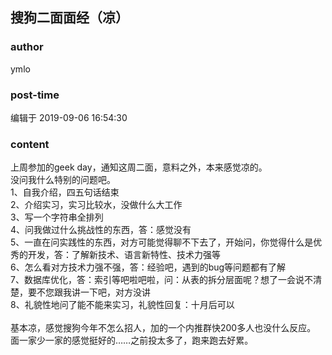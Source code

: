 ## 搜狗二面面经（凉）
### author 
ymlo
### post-time 

编辑于  2019-09-06 16:54:30
### content 
<div class="post-topic-des nc-post-content">
 <div>
  上周参加的geek day，通知这周二面，意料之外，本来感觉凉的。
 </div>
 <div>
  没问我什么特别的问题吧。
 </div>
 <div>
  1、自我介绍，四五句话结束
 </div>
 <div>
  2、介绍实习，实习比较水，没做什么大工作
 </div>
 <div>
  3、写一个字符串全排列
 </div>
 <div>
  4、问我做过什么挑战性的东西，答：感觉没有
 </div>
 <div>
  5、一直在问实践性的东西，对方可能觉得聊不下去了，开始问，你觉得什么是优秀的开发，答：了解新技术、语言新特性、技术力强等
 </div>
 <div>
  6、怎么看对方技术力强不强，答：经验吧，遇到的bug等问题都有了解
 </div>
 <div>
  7、数据库优化，答：索引等吧啦吧啦，问：从表的拆分层面呢？想了一会说不清楚，要不您跟我讲一下吧，对方没讲
 </div>
 <div>
  8、礼貌性地问了能不能来实习，礼貌性回复：十月后可以
 </div>
 <div>
  <br/>
 </div>
 <div>
  基本凉，感觉搜狗今年不怎么招人，加的一个内推群快200多人也没什么反应。
 </div>
 <div>
  面一家少一家的感觉挺好的……之前投太多了，跑来跑去好累。
 </div>
</div>
